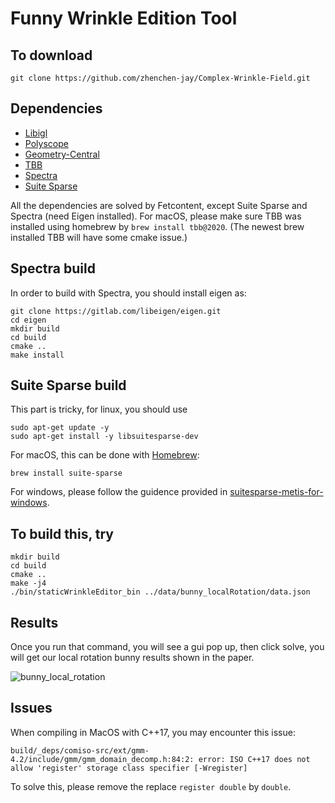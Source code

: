 # Funny Wrinkle Edition Tool

## To download
```
git clone https://github.com/zhenchen-jay/Complex-Wrinkle-Field.git 
```

## Dependencies
- [Libigl](https://github.com/libigl/libigl.git)
- [Polyscope](https://github.com/nmwsharp/polyscope.git)
- [Geometry-Central](https://github.com/nmwsharp/geometry-central.git) 
- [TBB](https://github.com/wjakob/tbb.git)
- [Spectra](https://github.com/yixuan/spectra.git)
- [Suite Sparse](https://people.engr.tamu.edu/davis/suitesparse.html)

All the dependencies are solved by Fetcontent, except Suite Sparse and Spectra (need Eigen installed). 
For macOS, please  make sure TBB was installed using homebrew by `brew install tbb@2020`. (The newest brew installed TBB will have some cmake issue.)

## Spectra build
In order to build with Spectra, you should install eigen as:
```
git clone https://gitlab.com/libeigen/eigen.git
cd eigen
mkdir build
cd build
cmake ..
make install
```

## Suite Sparse build
This part is tricky, for linux, you should use 
```
sudo apt-get update -y
sudo apt-get install -y libsuitesparse-dev
```

For macOS, this can be done with [Homebrew](https://brew.sh/):
```
brew install suite-sparse
```

For windows, please follow the guidence provided in [suitesparse-metis-for-windows](https://github.com/jlblancoc/suitesparse-metis-for-windows).


## To build this, try
```
mkdir build
cd build
cmake ..
make -j4
./bin/staticWrinkleEditor_bin ../data/bunny_localRotation/data.json
```

## Results
Once you run that command, you will see a gui pop up, then click solve, you will get our local rotation bunny results shown in the paper.

![bunny_local_rotation](https://user-images.githubusercontent.com/29785561/188839142-906f3b2e-1051-458d-9c80-bd189e9bca07.gif)

## Issues
When compiling in MacOS with C++17, you may encounter this issue: 
```
build/_deps/comiso-src/ext/gmm-4.2/include/gmm/gmm_domain_decomp.h:84:2: error: ISO C++17 does not allow 'register' storage class specifier [-Wregister]
```
To solve this, please remove the replace `register double` by `double`.  

